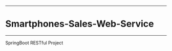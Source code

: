 -------------------------------
# Smartphones-Sales-Web-Service
-------------------------------
SpringBoot RESTful Project

